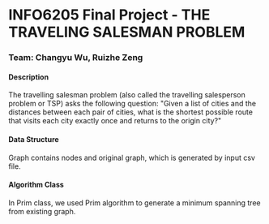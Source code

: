 # INFO6205 Final Project - THE TRAVELING SALESMAN PROBLEM

### Team: Changyu Wu, Ruizhe Zeng

#### Description
The travelling salesman problem (also called the travelling salesperson problem or TSP) asks the following question: "Given a list of cities and the distances between each pair of cities, what is the shortest possible route that visits each city exactly once and returns to the origin city?"

#### Data Structure
Graph contains nodes and original graph, which is generated by input csv file.

#### Algorithm Class
In Prim class, we used Prim algorithm to generate a minimum spanning tree from existing graph.
